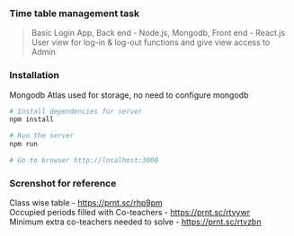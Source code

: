 ### Time table management task
> Basic Login App, Back end - Node.js, Mongodb, Front end - React.js <br />
> User view for log-in & log-out functions and give view access to Admin

### Installation
Mongodb Atlas used for storage, no need to configure mongodb

```bash
# Install dependencies for server
npm install

# Run the server
npm run

# Go to browser http://localhost:3000
```
### Screnshot for reference

Class wise table - https://prnt.sc/rhp9pm <br />
Occupied periods filled with Co-teachers - https://prnt.sc/rtvywr <br />
Minimum extra co-teachers needed to solve - https://prnt.sc/rtvzbn <br />
